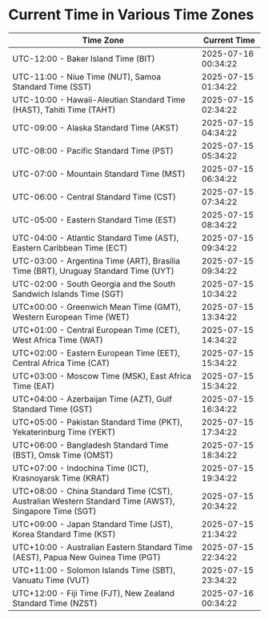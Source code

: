 # Current Time in Various Time Zones

| Time Zone | Current Time |
|-----------|--------------|
| UTC-12:00 - Baker Island Time (BIT) | 2025-07-16 00:34:22 |
| UTC-11:00 - Niue Time (NUT), Samoa Standard Time (SST) | 2025-07-15 01:34:22 |
| UTC-10:00 - Hawaii-Aleutian Standard Time (HAST), Tahiti Time (TAHT) | 2025-07-15 02:34:22 |
| UTC-09:00 - Alaska Standard Time (AKST) | 2025-07-15 04:34:22 |
| UTC-08:00 - Pacific Standard Time (PST) | 2025-07-15 05:34:22 |
| UTC-07:00 - Mountain Standard Time (MST) | 2025-07-15 06:34:22 |
| UTC-06:00 - Central Standard Time (CST) | 2025-07-15 07:34:22 |
| UTC-05:00 - Eastern Standard Time (EST) | 2025-07-15 08:34:22 |
| UTC-04:00 - Atlantic Standard Time (AST), Eastern Caribbean Time (ECT) | 2025-07-15 09:34:22 |
| UTC-03:00 - Argentina Time (ART), Brasília Time (BRT), Uruguay Standard Time (UYT) | 2025-07-15 09:34:22 |
| UTC-02:00 - South Georgia and the South Sandwich Islands Time (SGT) | 2025-07-15 10:34:22 |
| UTC±00:00 - Greenwich Mean Time (GMT), Western European Time (WET) | 2025-07-15 13:34:22 |
| UTC+01:00 - Central European Time (CET), West Africa Time (WAT) | 2025-07-15 14:34:22 |
| UTC+02:00 - Eastern European Time (EET), Central Africa Time (CAT) | 2025-07-15 15:34:22 |
| UTC+03:00 - Moscow Time (MSK), East Africa Time (EAT) | 2025-07-15 15:34:22 |
| UTC+04:00 - Azerbaijan Time (AZT), Gulf Standard Time (GST) | 2025-07-15 16:34:22 |
| UTC+05:00 - Pakistan Standard Time (PKT), Yekaterinburg Time (YEKT) | 2025-07-15 17:34:22 |
| UTC+06:00 - Bangladesh Standard Time (BST), Omsk Time (OMST) | 2025-07-15 18:34:22 |
| UTC+07:00 - Indochina Time (ICT), Krasnoyarsk Time (KRAT) | 2025-07-15 19:34:22 |
| UTC+08:00 - China Standard Time (CST), Australian Western Standard Time (AWST), Singapore Time (SGT) | 2025-07-15 20:34:22 |
| UTC+09:00 - Japan Standard Time (JST), Korea Standard Time (KST) | 2025-07-15 21:34:22 |
| UTC+10:00 - Australian Eastern Standard Time (AEST), Papua New Guinea Time (PGT) | 2025-07-15 22:34:22 |
| UTC+11:00 - Solomon Islands Time (SBT), Vanuatu Time (VUT) | 2025-07-15 23:34:22 |
| UTC+12:00 - Fiji Time (FJT), New Zealand Standard Time (NZST) | 2025-07-16 00:34:22 |
